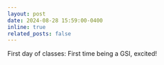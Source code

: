 ```yaml
---
layout: post
date: 2024-08-28 15:59:00-0400
inline: true
related_posts: false
---
```


First day of classes: First time being a GSI, excited! 
